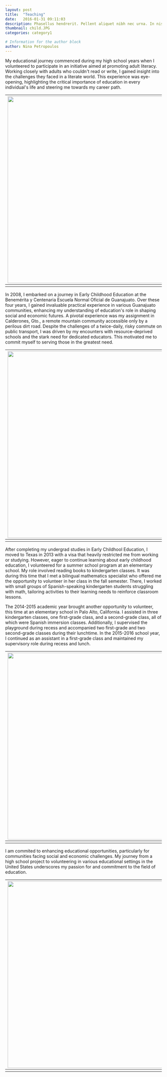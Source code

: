 ```yaml
---
layout: post
title:  "Teaching"
date:   2016-01-31 09:11:03
description: Phasellus hendrerit. Pellent aliquet nibh nec urna. In nis aliquet vel, dapibus id,mattis.
thumbnail: child.JPG
categories: category1

# Information for the author block
author: Nina Petropoulos
---
```


My educational journey commenced during my high school years when I volunteered to participate in an initiative aimed at promoting adult literacy. Working closely with adults who couldn't read or write, I gained insight into the challenges they faced in a literate world. This experience was eye-opening, highlighting the critical importance of education in every individual's life and steering me towards my career path.

| <img src="https://ale-s-torres.github.io/assets/img/grupo.JPG" width="600"> | 
|:--:| 
|  |

In 2008, I embarked on a journey in Early Childhood Education at the Benemérita y Centenaria Escuela Normal Oficial de Guanajuato. Over these four years, I gained invaluable practical experience in various Guanajuato communities, enhancing my understanding of education's role in shaping social and economic futures. A pivotal experience was my assignment in Calderones, Gto., a remote mountain community accessible only by a perilous dirt road. Despite the challenges of a twice-daily, risky commute on public transport, I was driven by my encounters with resource-deprived schools and the stark need for dedicated educators. This motivated me to commit myself to serving those in the greatest need.

| <img src="https://ale-s-torres.github.io/assets/img/calderones.JPG" width="600"> | 
|:--:| 
|  |

After completing my undergrad studies in Early Childhool Education, I moved to Texas in 2013 with a visa that heavily restricted me from working or studying. However, eager to continue learning about early childhood education, I volunteered for a summer school program at an elementary school. My role involved reading books to kindergarten classes. It was during this time that I met a bilingual mathematics specialist who offered me the opportunity to volunteer in her class in the fall semester. There, I worked with small groups of Spanish-speaking kindergarten students struggling with math, tailoring activities to their learning needs to reinforce classroom lessons.

The 2014-2015 academic year brought another opportunity to volunteer, this time at an elementary school in Palo Alto, California. I assisted in three kindergarten classes, one first-grade class, and a second-grade class, all of which were Spanish immersion classes. Additionally, I supervised the playground during recess and accompanied two first-grade and two second-grade classes during their lunchtime. In the 2015-2016 school year, I continued as an assistant in a first-grade class and maintained my supervisory role during recess and lunch.

| <img src="https://ale-s-torres.github.io/assets/img/boys.JPG" width="600"> | 
|:--:| 
|  |

I am commited to enhancing educational opportunities, particularly for communities facing social and economic challenges. My journey from a high school project to volunteering in various educational settings in the United States underscores my passion for and commitment to the field of education.

| <img src="https://ale-s-torres.github.io/assets/img/girls.JPG" width="600"> | 
|:--:| 
|  |
